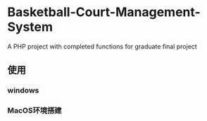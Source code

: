 # Basketball-Court-Management-System
A PHP project with completed functions for graduate final project

## 使用
### windows

### MacOS环境搭建